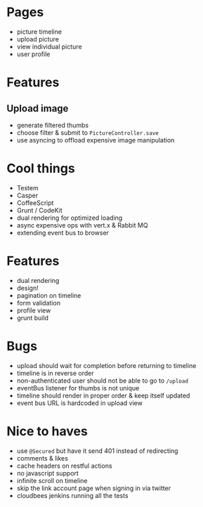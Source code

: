 # Pages

* picture timeline
* upload picture
* view individual picture
* user profile

# Features

## Upload image

* generate filtered thumbs
* choose filter & submit to `PictureController.save`
* use asyncing to offload expensive image manipulation

# Cool things

* Testem
* Casper
* CoffeeScript
* Grunt / CodeKit
* dual rendering for optimized loading
* async expensive ops with vert.x & Rabbit MQ
* extending event bus to browser

# Features

* dual rendering
* design!
* pagination on timeline
* form validation
* profile view
* grunt build

# Bugs

* upload should wait for completion before returning to timeline
* timeline is in reverse order
* non-authenticated user should not be able to go to `/upload`
* eventBus listener for thumbs is not unique
* timeline should render in proper order & keep itself updated
* event bus URL is hardcoded in upload view

# Nice to haves

* use `@Secured` but have it send 401 instead of redirecting
* comments & likes
* cache headers on restful actions
* no javascript support
* infinite scroll on timeline
* skip the link account page when signing in via twitter
* cloudbees jenkins running all the tests